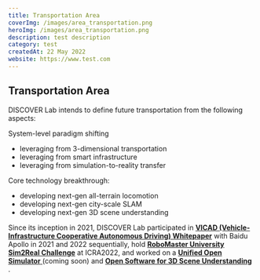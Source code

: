 ```yaml
---
title: Transportation Area
coverImg: /images/area_transportation.png
heroImg: /images/area_transportation.png
description: test description
category: test
createdAt: 22 May 2022
website: https://www.test.com
---
```


## Transportation Area
DISCOVER Lab intends to define future transportation from the following aspects: 

System-level paradigm shifting
- leveraging from 3-dimensional transportation
- leveraging from smart infrastructure
- leveraging from simulation-to-reality transfer 

Core technology breakthrough: 
- developing next-gen all-terrain locomotion
- developing next-gen city-scale SLAM
- developing next-gen 3D scene understanding

Since its inception in 2021, DISCOVER Lab participated in [**VICAD (Vehicle-Infrastructure Cooperative Autonomous Driving) Whitepaper**](/transportation_book.pdf) with Baidu Apollo in 2021 and 2022 sequentially, hold [**RoboMaster University Sim2Real Challenge**](https://air.tsinghua.edu.cn/robomaster/sim2real_icra22.html) at ICRA2022, and worked on a [**Unified Open Simulator** ]() (coming soon) and [**Open Software for 3D Scene Understanding** ](https://github.com/OPEN-AIR-SUN).
